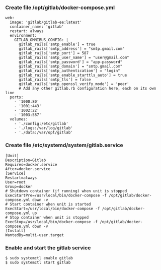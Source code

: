 ### Create file /opt/gitlab/docker-compose.yml
    web:
      image: 'gitlab/gitlab-ee:latest'
      container_name: 'gitlab'
      restart: always
      environment:
        GITLAB_OMNIBUS_CONFIG: |
          gitlab_rails['smtp_enable'] = true
          gitlab_rails['smtp_address'] = "smtp.gmail.com"
          gitlab_rails['smtp_port'] = 587
          gitlab_rails['smtp_user_name'] = "user@gmail.com"
          gitlab_rails['smtp_password'] = "app-password"
          gitlab_rails['smtp_domain'] = "smtp.gmail.com"
          gitlab_rails['smtp_authentication'] = "login"
          gitlab_rails['smtp_enable_starttls_auto'] = true
          gitlab_rails['smtp_tls'] = false
          gitlab_rails['smtp_openssl_verify_mode'] = 'peer'
          # Add any other gitlab.rb configuration here, each on its own line
      ports:
        - '1000:80'
        - '1001:443'
        - '1002:22'
        - '1003:587'
      volumes:
        - './config:/etc/gitlab'
        - './logs:/var/log/gitlab'
        - './data:/var/opt/gitlab'    

### Create file /etc/systemd/system/gitlab.service
    [Unit]
    Description=Gitlab
    Requires=docker.service
    After=docker.service
    [Service]
    Restart=always
    User=root
    Group=docker
    # Shutdown container (if running) when unit is stopped
    ExecStartPre=/usr/local/bin/docker-compose -f /opt/gitlab/docker-compose.yml down -v
    # Start container when unit is started
    ExecStart=/usr/local/bin/docker-compose -f /opt/gitlab/docker-compose.yml up
    # Stop container when unit is stopped
    ExecStop=/usr/local/bin/docker-compose -f /opt/gitlab/docker-compose.yml down -v
    [Install]
    WantedBy=multi-user.target

### Enable and start the gitlab service
    $ sudo systemctl enable gitlab
    $ sudo systemctl start gitlab
    


